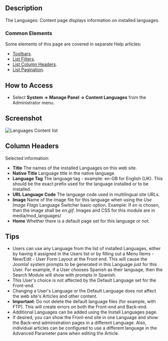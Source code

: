 <!-- Filename: Help4.x:Languages:_Content / Display title: Languages: Content -->

## Description

The Languages: Content page displays information on installed languages.

### Common Elements

Some elements of this page are covered in separate Help articles:

* [Toolbars](jdocmanual?article=help/common-elements/toolbars).
* [List Filters](jdocmanual?article=help/common-elements/list-filters).
* [List Column Headers](jdocmanual?article=help/common-elements/list-column-headers).
* [List Pagination](jdocmanual?article=help/common-elements/list-pagination).

## How to Access

- Select **System → Manage Panel → Content Languages** from the
  Administrator menu.

## Screenshot

![Languages Content list](../../../en/images/languages/languages-content.png)

## Column Headers

Selected information:

- **Title** The names of the installed Languages on this web site.
- **Native Title** Language title in the native language.
- **Language Tag** The language tag - example: en-GB for English (UK).
  This should be the exact prefix used for the language installed or to
  be installed.
- **URL Language Code** The language code used in multilingual site URLs.
- **Image** Name of the image file for this language when using the
  *Use Image Flags* Language Switcher basic option. Example: If *en* is
  chosen, then the image shall be *en.gif*. Images and CSS for this module
  are in media/mod_languages/
- **Home** Whether there is a default page set for this language or not.

## Tips

- Users can use any Language from the list of installed Languages,
  either by having it assigned in the Users list or
  by filling out a Menu Items - New/Edit - User Form Layout
  at the Front end. This will cause the Joomla! system prompts to be
  generated in this Language just for this User. For example, if a User
  chooses Spanish as their language, then the Search Module will show
  with prompts in Spanish.
- This User's choice is not affected by the Default Language set for the
  Front-end.
- Changing a User's Language or the Default Language does not affect the
  web site's Articles and other content.
- **Important**: Do not delete the default language files (for example,
  with FTP). This will create errors on both the Front-end and Back-end.
- Additional Languages can be added using the Install Languages page.
- If desired, you can show the Front-end site in one Language and show
  the Back-end administration pages in a different Language. Also,
  individual articles can be configured to use a different language in
  the Advanced Parameter pane when editing the Article.
